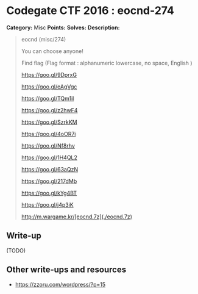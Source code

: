 # Codegate CTF 2016 : eocnd-274

**Category:** Misc
**Points:** 
**Solves:** 
**Description:**

> eocnd (misc/274)
> 
> You can choose anyone!
> 
> Find flag (Flag format : alphanumeric lowercase, no space, English )
> 
> 
> <https://goo.gl/9DprxG>
> 
> <https://goo.gl/eAgVgc>
> 
> <https://goo.gl/TQm1il>
> 
> <https://goo.gl/z2hwF4>
> 
> <https://goo.gl/SzrkKM>
> 
> <https://goo.gl/4oOR7i>
> 
> <https://goo.gl/Nf8rhv>
> 
> <https://goo.gl/1H4QL2>
> 
> <https://goo.gl/63aQzN>
> 
> <https://goo.gl/217dMb>
> 
> <https://goo.gl/kYg4BT>
> 
> <https://goo.gl/j4p3iK>
> 
> <http://m.wargame.kr/[eocnd.7z](./eocnd.7z)>


## Write-up

(TODO)

## Other write-ups and resources

* <https://zzoru.com/wordpress/?p=15> 
